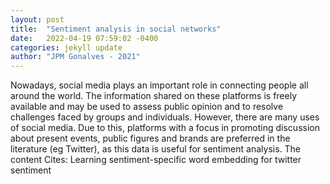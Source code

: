 ```yaml
---
layout: post
title:  "Sentiment analysis in social networks"
date:   2022-04-19 07:59:02 -0400
categories: jekyll update
author: "JPM Gonalves - 2021"
---
```

Nowadays, social media plays an important role in connecting people all around the world. The information shared on these platforms is freely available and may be used to assess public opinion and to resolve challenges faced by groups and individuals. However, there are many uses of social media. Due to this, platforms with a focus in promoting discussion about present events, public figures and brands are preferred in the literature (eg Twitter), as this data is useful for sentiment analysis. The content Cites: Learning sentiment-specific word embedding for twitter sentiment